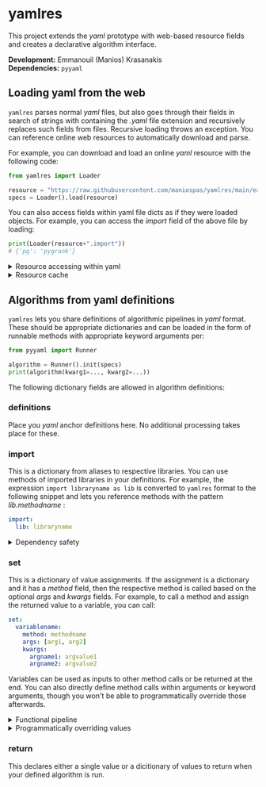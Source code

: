 # yamlres
This project extends the *yaml* prototype with web-based resource fields
and creates a declarative algorithm interface.

**Development:** Emmanouil (Manios) Krasanakis<br>
**Dependencies:** `pyyaml`

## Loading yaml from the web
`yamlres` parses normal *yaml* files, but also goes through their fields
in search of strings with containing the *.yaml* file extension and recursively
replaces such fields from files. Recursive loading throws an exception.
You can reference online web resources to automatically download and parse.

For example, you can download and load an online *yaml* resource with 
the following code:

```python
from yamlres import Loader

resource = "https://raw.githubusercontent.com/maniospas/yamlres/main/examples/ppr.yaml"
specs = Loader().load(resource)
```

You can also access fields within yaml file dicts as if they were loaded objects.
For example, you can access the *import* field of the above file by loading:

```python
print(Loader(resource+".import"))
# {'pg': 'pygrank'}
```

<details>
    <summary>Resource accessing within yaml</summary>
Let's see now how accessing a resource can look like from within 
a different yaml file. This example will create a variation
of examples/ppr.yaml that references parts of the latter:

```yaml
definitions: # put any yaml definitions in here to reuse within the file
  - define: &resource https://raw.githubusercontent.com/maniospas/yamlres/main/examples/ppr.yaml
import: *resource .import
set:
    ranker:
      method: pg.HeatKernel
      kwargs: {alpha: alpha}
    posteriors: *resource .posteriors
return: posteriors
```

</details>

<details>
  <summary>Resource cache</summary>
The above will automatically create a res/ folder at your working 
directory and places downloaded resources in there.
Calling the same resources multiple times will now download them again.
To set a different path to store resources and update them on each run, 
you can call:

```python
specs = Loader(path="yourpath/", update=True).load(...)
```
</details>

## Algorithms from yaml definitions
`yamlres` lets you share definitions of algorithmic pipelines in *yaml* 
format. These should be appropriate dictionaries and can be loaded in 
the form of runnable methods with appropriate keyword arguments per:

```python
from pyyaml import Runner

algorithm = Runner().init(specs)
print(algorithm(kwarg1=..., kwarg2=...))
```

The following dictionary fields are allowed in algorithm definitions:

### definitions
Place you *yaml* anchor definitions here. No additional processing
takes place for these.

### import
This is a dictionary from aliases to respective libraries. You can use methods
of imported libraries in your definitions. For example, the expression
`import libraryname as lib` is converted to `yamlres` format to the following
snippet and lets you reference methods with the pattern *lib.methodname* :

```yaml
import:
  lib: libraryname
```

<details>
  <summary>Dependency safety</summary>
Running defined algorithms is safe in that it runs only on dependencies that
end users have declared. To fully constraint runs on a predefined set of 
dependencies, you can pass these as a list argument to the runner,
for example as in the following snippet:

```python
algorithm = Runner(trust=["pygrank"]).init(specs)
```

</details>

### set
This is a dictionary of value assignments. If the assignment
is a dictionary and it has a *method* field, then the respective
method is called based on the optional *args* and *kwargs* fields. For
example, to call a method and assign the returned value to a
variable, you can call:

```yaml
set:
  variablename:
    method: methodname
    args: [arg1, arg2]
    kwargs:
      argname1: argvalue1
      argname2: argvalue2
```

Variables can be used as inputs to other method calls or be returned
at the end. You can also directly define method calls within
arguments or keyword arguments, though you won't be able to 
programmatically override those afterwards.

<details>
    <summary>Functional pipeline</summary>
You can define a functional pipeline by calling the namesake method,
which is automatically provided. This starts from an input and calls
each consequent methods

```yaml
set:
  output:
      ranker:
        ...
      method: pipeline
      args:
        - input
        - methodname
        - method: MethodBuilder1
        - method: MethodBuilder2
```
</details>


<details>
  <summary>Programmatically overriding values</summary>
Any arguments you provide to runners override any internal
definitions. For example, you can run the examples/ppr.yaml
file with value alpha=0.9 with the following code snippet:

```python
from yamlres import Loader, Runner

resource = "https://raw.githubusercontent.com/maniospas/yamlres/main/examples/ppr.yaml"
specs = Loader().load(resource)
algorithm = Runner().init(specs)
print(algorithm(priors=..., alpha=0.9))
```

</details>

### return
This declares either a single value or a dicitionary of values
to return when your defined algorithm is run.

